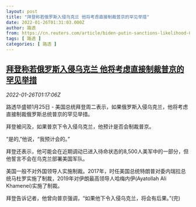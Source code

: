 ```yaml
---
layout: post
title: "拜登称若俄罗斯入侵乌克兰 他将考虑直接制裁普京的罕见举措"
date: 2022-01-26T01:31:03.000Z
author: 路透
from: https://cn.reuters.com/article/biden-putin-sanctions-likelihood-0125-tu-idCNKBS2K002R
tags: [ 路透 ]
categories: [ 路透 ]
---
```

<!--1643160663000-->
[拜登称若俄罗斯入侵乌克兰 他将考虑直接制裁普京的罕见举措](https://cn.reuters.com/article/biden-putin-sanctions-likelihood-0125-tu-idCNKBS2K002R)
------

<div>
<div><i>2022-01-26T01:17:06Z</i></div><p>路透华盛顿1月25日 - 美国总统拜登周二表示，如果俄罗斯入侵乌克兰，他将考虑直接制裁俄罗斯总统普京的罕见举措。 　</p><p>拜登被问及，如果普京下令入侵乌克兰，他预计是否会制裁普京。 　</p><p>“是的,”他说，“我预计会的。” 　</p><p>拜登还表示，他可能会在近期调动已进入待命状态的8,500人美军中的一部分，但他誓言不会在乌克兰部署美国军队。 　</p><p>美国一般不对外国领导人实施制裁。2017年，时任美国总统特朗普对委内瑞拉总统马杜罗实施了制裁，2019年对伊朗最高领导人哈梅内伊(Ayatollah Ali Khamenei)实施了制裁。 　</p><p>拜登告诉记者，他曾向普京强调，“如果他下令入侵乌克兰，将会有后果。”(完)</p>
</div>
